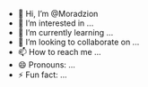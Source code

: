 - 👋 Hi, I’m @Moradzion
- 👀 I’m interested in ...
- 🌱 I’m currently learning ...
- 💞️ I’m looking to collaborate on ...
- 📫 How to reach me ...
- 😄 Pronouns: ...
- ⚡ Fun fact: ...

<!---
Moradzion/Moradzion is a ✨ special ✨ repository because its `README.md` (this file) appears on your GitHub profile.
You can click the Preview link to take a look at your changes.
--->
